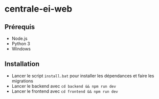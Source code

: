 # centrale-ei-web

## Prérequis

- Node.js
- Python 3
- Windows

## Installation

- Lancer le script `install.bat` pour installer les dépendances et faire les migrations
- Lancer le backend avec `cd backend && npm run dev`
- Lancer le frontend avec `cd frontend && npm run dev`
